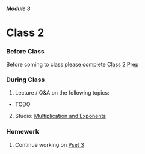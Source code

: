 ##### Module 3

# Class 2

### Before Class

Before coming to class please complete <a href="../class2-prep" target="_blank">Class 2 Prep</a>

### During Class

1. Lecture / Q&A on the following topics:
  * TODO
2. Studio: [Multiplication and Exponents](../studios/multiplication-exponent)

### Homework
1. Continue working on <a href="TODO" target="_blank">Pset 3</a>

